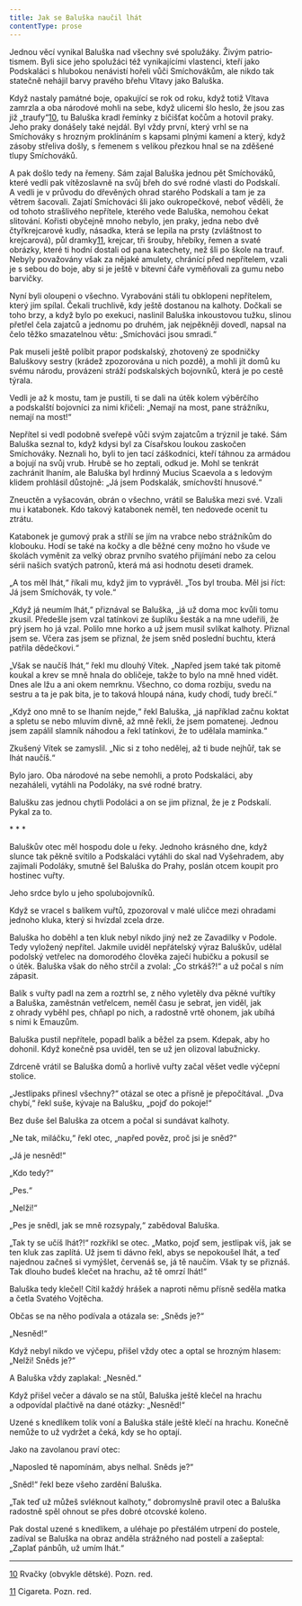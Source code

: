 ```yaml
---
title: Jak se Baluška naučil lhát
contentType: prose
---
```


  

Jednou věcí vynikal Baluška nad všechny své spolužáky. Živým patrio­tismem. Byli sice jeho spolužáci též vynikajícími vlastenci, kteří jako Podskaláci s hlubokou nenávistí hořeli vůči Smíchovákům, ale nikdo tak statečně nehájil barvy pravého břehu Vltavy jako Baluška.

Když nastaly památné boje, opakující se rok od roku, když totiž Vltava zamrzla a oba národové mohli na sebe, když ulicemi šlo heslo, že jsou zas již „traufy“[10](./resources/undefined), tu Baluška kradl řemínky z bičišťat kočům a hotovil praky. Jeho praky donášely také nejdál. Byl vždy první, který vrhl se na Smíchováky s hrozným proklínáním s kapsami plnými kamení a který, když zásoby střeliva došly, s řemenem s velikou přezkou hnal se na zděšené tlupy Smíchováků.

A pak došlo tedy na řemeny. Sám zajal Baluška jednou pět Smíchováků, které vedli pak vítězoslavně na svůj břeh do své rodné vlasti do Podskalí. A vedli je v průvodu do dřevěných ohrad starého Podskalí a tam je za větrem šacovali. Zajatí Smíchováci šli jako oukro­pečkové, neboť věděli, že od tohoto strašlivého nepřítele, kterého vede Baluška, nemohou čekat slitování. Kořisti obyčejně mnoho nebylo, jen praky, jedna nebo dvě čtyřkrejcarové kudly, násadka, která se lepila na prsty (zvláštnost to krejcarová), půl dramky[11](./resources/undefined), krejcar, tři šrouby, hřebíky, řemen a svaté obrázky, které ti hodní dostali od pana katechety, než šli po škole na trauf. Nebyly považovány však za nějaké amulety, chránící před nepřítelem, vzali je s sebou do boje, aby si je ještě v bitevní čáře vyměňovali za gumu nebo barvičky.

Nyní byli oloupeni o všechno. Vyrabováni stáli tu obklopeni nepřítelem, který jim spílal. Čekali truchlivě, kdy ještě dostanou na kalhoty. Dočkali se toho brzy, a když bylo po exekuci, naslinil Baluška inkoustovou tužku, slinou přetřel čela zajatců a jednomu po druhém, jak nejpěkněji dovedl, napsal na čelo těžko smazatelnou větu: „Smíchováci jsou smradi.“

Pak museli ještě políbit prapor podskalský, zhotovený ze spodničky Baluškovy sestry (krádež zpozorována u nich pozdě), a mohli jít domů ku svému národu, provázeni stráží podskalských bojovníků, která je po cestě týrala.

Vedli je až k mostu, tam je pustili, ti se dali na útěk kolem výběrčího a podskalští bojovníci za nimi křičeli: „Nemají na most, pane strážníku, nemají na most!“

Nepřítel si vedl podobně sveřepě vůči svým zajatcům a trýznil je také. Sám Baluška seznal to, když kdysi byl za Císařskou loukou zaskočen Smíchováky. Neznali ho, byli to jen tací záškodníci, kteří táhnou za armádou a bojují na svůj vrub. Hrubě se ho zeptali, odkud je. Mohl se tenkrát zachránit lhaním, ale Baluška byl hrdinný Mucius Scaevola a s ledovým klidem prohlásil důstojně: „Já jsem Podskalák, smíchovští hnusové.“

Zneuctěn a vyšacován, obrán o všechno, vrátil se Baluška mezi své. Vzali mu i katabonek. Kdo takový katabonek neměl, ten nedovede ocenit tu ztrátu.

Katabonek je gumový prak a střílí se jím na vrabce nebo strážníkům do klobouku. Hodí se také na kočky a dle běžné ceny možno ho všude ve školách vyměnit za velký obraz prvního svatého přijímání nebo za celou sérii našich svatých patronů, která má asi hodnotu deseti dramek.

„A tos měl lhát,“ říkali mu, když jim to vyprávěl. „Tos byl trouba. Měl jsi říct: Já jsem Smíchovák, ty vole.“

„Když já neumím lhát,“ přiznával se Baluška, „já už doma moc kvůli tomu zkusil. Předešle jsem vzal tatínkovi ze šuplíku šesták a na mne udeřili, že prý jsem ho já vzal. Polilo mne horko a už jsem musil svlíkat kalhoty. Přiznal jsem se. Včera zas jsem se přiznal, že jsem sněd poslední buchtu, která patřila dědečkovi.“

„Však se naučíš lhát,“ řekl mu dlouhý Vítek. „Napřed jsem také tak pitomě koukal a krev se mně hnala do obličeje, takže to bylo na mně hned vidět. Dnes ale lžu a ani okem nemrknu. Všechno, co doma rozbiju, svedu na sestru a ta je pak bita, je to taková hloupá nána, kudy chodí, tudy brečí.“

„Když ono mně to se lhaním nejde,“ řekl Baluška, „já například začnu koktat a spletu se nebo mluvím divně, až mně řekli, že jsem pomatenej. Jednou jsem zapálil slamník náhodou a řekl tatínkovi, že to udělala maminka.“

Zkušený Vítek se zamyslil. „Nic si z toho nedělej, až ti bude nejhůř, tak se lhát naučíš.“

Bylo jaro. Oba národové na sebe nemohli, a proto Podskaláci, aby nezaháleli, vytáhli na Podoláky, na své rodné bratry.

Balušku zas jednou chytli Podoláci a on se jim přiznal, že je z Pod­skalí. Pykal za to.

\* \* \*

  

Baluškův otec měl hospodu dole u řeky. Jednoho krásného dne, když slunce tak pěkně svítilo a Podskaláci vytáhli do skal nad Vyšehradem, aby zajímali Podoláky, smutně šel Baluška do Prahy, poslán otcem koupit pro hostinec vuřty.

Jeho srdce bylo u jeho spolubojovníků.

Když se vracel s balíkem vuřtů, zpozoroval v malé uličce mezi ohradami jednoho kluka, který si hvízdal zcela drze.

Baluška ho doběhl a ten kluk nebyl nikdo jiný než ze Zavadilky v Podole. Tedy vyložený nepřítel. Jakmile uviděl nepřátelský výraz Baluškův, udělal podolský vetřelec na domorodého člověka zaječí hubičku a pokusil se o útěk. Baluška však do něho strčil a zvolal: „Co strkáš?!“ a už počal s ním zápasit.

Balík s vuřty padl na zem a roztrhl se, z něho vyletěly dva pěkné vuřtíky a Baluška, zaměstnán vetřelcem, neměl času je sebrat, jen viděl, jak z ohrady vyběhl pes, chňapl po nich, a radostně vrtě ohonem, jak ubíhá s nimi k Emauzům.

Baluška pustil nepřítele, popadl balík a běžel za psem. Kdepak, aby ho dohonil. Když konečně psa uviděl, ten se už jen olizoval labužnicky.

Zdrceně vrátil se Baluška domů a horlivě vuřty začal věšet vedle výčepní stolice.

„Jestlipaks přinesl všechny?“ otázal se otec a přísně je přepočítával. „Dva chybí,“ řekl suše, kývaje na Balušku, „pojď do pokoje!“

Bez duše šel Baluška za otcem a počal si sundávat kalhoty.

„Ne tak, miláčku,“ řekl otec, „napřed pověz, proč jsi je sněd?“

„Já je nesněd!“

„Kdo tedy?“

„Pes.“

„Nelži!“

„Pes je snědl, jak se mně rozsypaly,“ zabědoval Baluška.

„Tak ty se učíš lhát?!“ rozkřikl se otec. „Matko, pojď sem, jestli­pak víš, jak se ten kluk zas zaplítá. Už jsem ti dávno řekl, abys se nepokoušel lhát, a teď najednou začneš si vymýšlet, červenáš se, já tě naučím. Však ty se přiznáš. Tak dlouho budeš klečet na hrachu, až tě omrzí lhát!“

Baluška tedy klečel! Cítil každý hrášek a naproti němu přísně seděla matka a četla Svatého Vojtěcha.

Občas se na něho podívala a otázala se: „Sněds je?“

„Nesněd!“

Když nebyl nikdo ve výčepu, přišel vždy otec a optal se hrozným hlasem: „Nelži! Sněds je?“

A Baluška vždy zaplakal: „Nesněd.“

Když přišel večer a dávalo se na stůl, Baluška ještě klečel na hrachu a odpovídal plačtivě na dané otázky: „Nesněd!“

Uzené s knedlíkem tolik voní a Baluška stále ještě klečí na hrachu. Konečně nemůže to už vydržet a čeká, kdy se ho optají.

Jako na zavolanou praví otec:

„Naposled tě napomínám, abys nelhal. Sněds je?“

„Sněd!“ řekl beze všeho zardění Baluška.

„Tak teď už můžeš svléknout kalhoty,“ dobromyslně pravil otec a Baluška radostně spěl ohnout se přes dobré otcovské koleno.

Pak dostal uzené s knedlíkem, a uléhaje po přestálém utrpení do postele, zadíval se Baluška na obraz anděla strážného nad postelí a zašeptal: „Zaplať pánbůh, už umím lhát.“

* * *

[10](./resources/undefined) Rvačky (obvykle dětské). Pozn. red.

[11](./resources/undefined) Cigareta. Pozn. red.
